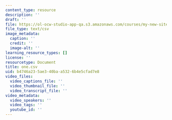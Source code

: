 ```yaml
---
content_type: resource
description: ''
draft: ''
file: https://ol-ocw-studio-app-qa.s3.amazonaws.com/courses/my-new-site/one.csv
file_type: text/csv
image_metadata:
  caption: ''
  credit: ''
  image-alt: ''
learning_resource_types: []
license: ''
resourcetype: Document
title: one.csv
uid: b4746a23-5ae3-40ba-a532-6b4e5cfad7e8
video_files:
  video_captions_file: ''
  video_thumbnail_file: ''
  video_transcript_file: ''
video_metadata:
  video_speakers: ''
  video_tags: ''
  youtube_id: ''
---
```

